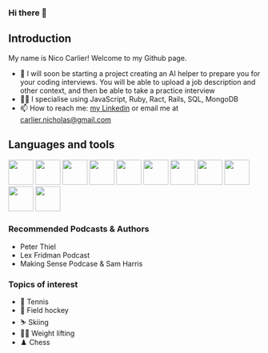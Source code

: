 ### Hi there 👋

## Introduction
My name is Nico Carlier! Welcome to my Github page. 

- 🔭 I will soon be starting a project creating an AI helper to prepare you for your coding interviews. You will be able to upload a job description and other context, and then be able to take a practice interview
- 👨‍💻 I specialise using JavaScript, Ruby, Ract, Rails, SQL, MongoDB
- 📫 How to reach me: [my Linkedin](https://www.linkedin.com/in/nicholas-carlier-ba8473193/) or email me at carlier.nicholas@gmail.com



## Languages and tools
<img src="https://github.com/ncar285/ncar285/assets/133622759/03d45d61-a63e-44ff-be7b-528d47c4e854" width="50" height="50">
<img src="https://github.com/ncar285/ncar285/assets/133622759/6288d891-b0cf-4ccb-8d19-250178aaa805" width="50" height="50">
<img src="https://github.com/ncar285/ncar285/assets/133622759/fa3edc0c-01a7-4459-ab46-b89278616a1b" width="50" height="50">
<img src="https://github.com/ncar285/ncar285/assets/133622759/0ce935dd-c89f-4182-9534-286e578ba6c6" width="50" height="50">
<img src="https://github.com/ncar285/ncar285/assets/133622759/5cd66701-c120-4d8b-8fb0-5176673867d8" width="50" height="50">
<img src="https://github.com/ncar285/ncar285/assets/133622759/5066b8b2-5bd0-4e32-8743-008e05e76cfc" width="50" height="50">
<img src="https://github.com/ncar285/ncar285/assets/133622759/408bd734-2ea9-40c3-8909-33a2bafde181" width="50" height="50">
<img src="https://github.com/ncar285/ncar285/assets/133622759/c3428734-4f38-4177-8f73-f0fce32c2f15" width="50" height="50">
<img src="https://github.com/ncar285/ncar285/assets/133622759/a9ea2788-21dc-4d70-85a8-3633a63e8f0b" width="50" height="50">
<img src="https://github.com/ncar285/ncar285/assets/133622759/6b1e0748-c0c4-43c0-8f20-3398e3cbaaf2" width="50" height="50">
<img src="https://github.com/ncar285/ncar285/assets/133622759/ff311cc7-c1d1-4569-82d2-1f06f76b368a" width="50" height="50">

### Recommended Podcasts & Authors
- Peter Thiel
- Lex Fridman Podcast
- Making Sense Podcase & Sam Harris

### Topics of interest
- 🎾 Tennis
- 🏑 Field hockey
- ⛷️ Skiing
- 🏋️‍♂️ Weight lifting 
- ♟️ Chess
